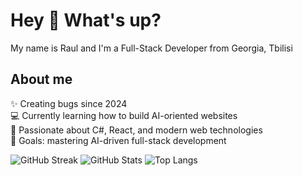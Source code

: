 # Hey 👋 What's up?

My name is Raul and I'm a Full-Stack Developer from Georgia, Tbilisi  

## About me  

✨ Creating bugs since 2024  
💻 Currently learning how to build AI-oriented websites  
🧠 Passionate about C#, React, and modern web technologies  
🎯 Goals: mastering AI-driven full-stack development  

![GitHub Streak](https://github-readme-streak-stats.herokuapp.com/?user=RaulAlazovi069&theme=tokyonight)
![GitHub Stats](https://github-readme-stats.vercel.app/api?username=RaulAlazovi069&show_icons=true&theme=tokyonight)
![Top Langs](https://github-readme-stats.vercel.app/api/top-langs/?username=RaulAlazovi069&layout=compact&theme=tokyonight)
